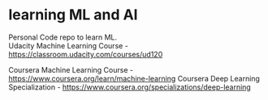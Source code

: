 # learning ML and AI
Personal Code repo to learn ML.  
Udacity Machine Learning Course - https://classroom.udacity.com/courses/ud120
  
Coursera Machine Learning Course - https://www.coursera.org/learn/machine-learning
Coursera Deep Learning Specialization - https://www.coursera.org/specializations/deep-learning
